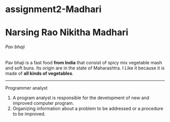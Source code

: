 # assignment2-Madhari
# Narsing Rao Nikitha Madhari
###### Pav bhaji
Pav bhaji is a fast food **from India** that consist of spicy mix vegetable mash and soft buns. Its origin are in the state of Maharashtra. I Like it because it is made of  **all kinds of vegetables**.

---
Programmer analyst
1. A program analyst is responsible for the development of new and improved computer program.
2. Organizing information about a problem to be addressed or a procedure to be improved.





